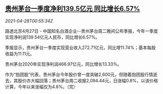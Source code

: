 <!--1619571663000-->
[贵州茅台一季度净利139.5亿元 同比增长6.57%](https://cn.reuters.com/article/moutai-0427-tues-idCNKBS2CF01Z)
------

<div><i>2021-04-28T00:55:34Z</i></div><p>路透北京4月27日 - 中国知名白酒企业--贵州茅台周二晚间公布季报，今年一季度实现净利润139.54亿元人民币，同比增长6.57%。</p><p>季报显示，贵州茅台一季度实现营业收入272.71亿元，同比增11.74%；基本每股收益为11.11元。</p><p>贵州茅台2020年实现净利润466.97亿元，同比增长13.33%。</p><p>作为“抱团股”代表，贵州茅台今年股价曾一度突破2,600元，但随着抱团股行情逝去，其股价亦大幅回落；贵州茅台周二收报2,094.44元，日涨幅0.8%，以该价格计算，今年以来涨幅仅为4.8%。（完）</p>
